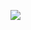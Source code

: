![](https://user-images.githubusercontent.com/8075494/46229806-d55a9800-c334-11e8-8616-e4e27e58d66d.gif)

